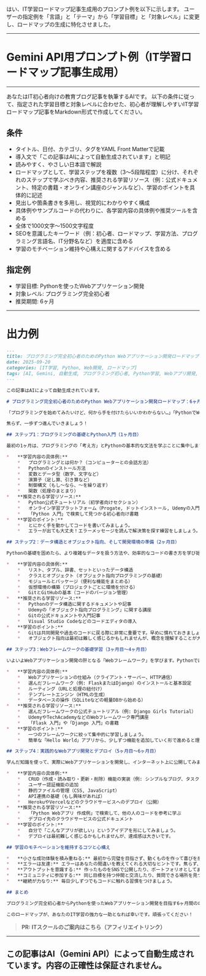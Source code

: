 はい、IT学習ロードマップ記事生成用のプロンプト例を以下に示します。
ユーザーの指定例を「言語」と「テーマ」から「学習目標」と「対象レベル」に変更し、ロードマップの生成に特化させました。

---

# Gemini API用プロンプト例（IT学習ロードマップ記事生成用）

---
あなたはIT初心者向けの教育ブログ記事を執筆するAIです。
以下の条件に従って、指定された学習目標と対象レベルに合わせた、初心者が理解しやすいIT学習ロードマップ記事をMarkdown形式で作成してください。

## 条件
- タイトル、日付、カテゴリ、タグをYAML Front Matterで記載
- 導入文で「この記事はAIによって自動生成されています」と明記
- 読みやすく、やさしい日本語で解説
- ロードマップとして、学習ステップを複数（3～5段階程度）に分け、それぞれのステップで学ぶべき内容、推奨される学習リソース（例：公式ドキュメント、特定の書籍・オンライン講座のジャンルなど）、学習のポイントを具体的に記述
- 見出しや箇条書きを多用し、視覚的にわかりやすく構成
- 具体例やサンプルコードの代わりに、各学習内容の具体例や推奨ツールを含める
- 全体で1000文字～1500文字程度
- SEOを意識したキーワード（例：初心者、ロードマップ、学習方法、プログラミング言語名、IT分野名など）を適度に含める
- 学習のモチベーション維持や心構えに関するアドバイスを含める

## 指定例
- 学習目標: Pythonを使ったWebアプリケーション開発
- 対象レベル: プログラミング完全初心者
- 推奨期間: 6ヶ月

---

# 出力例
```markdown
---
title: プログラミング完全初心者のためのPython Webアプリケーション開発ロードマップ（6ヶ月で基礎をマスター！）
date: 2025-09-20
categories: [IT学習, Python, Web開発, ロードマップ]
tags: [AI, Gemini, 自動生成, プログラミング初心者, Python学習, Webアプリ開発, ロードマップ, Django, Flask]
---

この記事はAIによって自動生成されています。

# プログラミング完全初心者のためのPython Webアプリケーション開発ロードマップ：6ヶ月で基礎をマスターしよう！

「プログラミングを始めてみたいけど、何から手を付けたらいいかわからない…」「PythonでWebアプリを作れるようになりたい！」そんなIT初心者のあなたへ。この記事では、プログラミング未経験からPythonを使ったWebアプリケーション開発の基礎を6ヶ月間で習得するためのロードマップを、わかりやすく解説します。

焦らず、一歩ずつ進んでいきましょう！

## ステップ1：プログラミングの基礎とPython入門（1ヶ月目）

最初の1ヶ月は、プログラミングの「考え方」とPythonの基本的な文法を学ぶことに集中します。

*   **学習内容の具体例:**
    *   プログラミングとは何か？（コンピューターとの会話方法）
    *   Pythonのインストール方法
    *   変数とデータ型（数字、文字など）
    *   演算子（足し算、引き算など）
    *   制御構文（もし〜なら、〜を繰り返す）
    *   関数（処理のまとまり）
*   **推奨される学習リソース:**
    *   Python公式チュートリアル（初学者向けセクション）
    *   オンライン学習プラットフォーム（Progate, ドットインストール, Udemyの入門講座など）
    *   「Python 入門」で検索して見つかる初心者向け書籍
*   **学習のポイント:**
    *   とにかく手を動かしてコードを書いてみましょう。
    *   エラーが出ても大丈夫！エラーメッセージを読んで解決策を探す練習をしましょう。

## ステップ2：データ構造とオブジェクト指向、そして開発環境の準備（2ヶ月目）

Pythonの基礎を固めたら、より複雑なデータを扱う方法や、効率的なコードの書き方を学び始めます。

*   **学習内容の具体例:**
    *   リスト、タプル、辞書、セットといったデータ構造
    *   クラスとオブジェクト（オブジェクト指向プログラミングの基礎）
    *   モジュールとパッケージ（便利な機能をまとめる）
    *   仮想環境の構築（プロジェクトごとに環境を分ける）
    *   GitとGitHubの基本（コードのバージョン管理）
*   **推奨される学習リソース:**
    *   Pythonのデータ構造に関するドキュメントや記事
    *   Udemyの「オブジェクト指向プログラミング」に関する講座
    *   Gitの公式ドキュメントや入門記事
    *   Visual Studio Codeなどのコードエディタの導入
*   **学習のポイント:**
    *   Gitは共同開発や過去のコードに戻る際に非常に重要です。早めに慣れておきましょう。
    *   オブジェクト指向は最初は難しく感じるかもしれませんが、概念を理解することが大切です。

## ステップ3：Webフレームワークの基礎学習（3ヶ月目～4ヶ月目）

いよいよWebアプリケーション開発の肝となる「Webフレームワーク」を学びます。PythonではDjangoやFlaskが人気です。

*   **学習内容の具体例:**
    *   Webアプリケーションの仕組み（クライアント・サーバー、HTTP通信）
    *   選んだフレームワーク（例: FlaskまたはDjango）のインストールと基本設定
    *   ルーティング（URLと処理の紐付け）
    *   テンプレートエンジン（HTMLの生成）
    *   データベースの操作（SQLiteなどの軽量DBから始める）
*   **推奨される学習リソース:**
    *   選んだフレームワークの公式チュートリアル（例: Django Girls Tutorial）
    *   UdemyやTechAcademyなどのWebフレームワーク専門講座
    *   「Flask 入門」や「Django 入門」の書籍
*   **学習のポイント:**
    *   一つのフレームワークに絞って集中的に学習しましょう。
    *   簡単な「Hello World」アプリから、少しずつ機能を追加していく形で進めると理解が深まります。

## ステップ4：実践的なWebアプリ開発とデプロイ（5ヶ月目～6ヶ月目）

学んだ知識を使って、実際にWebアプリケーションを開発し、インターネット上に公開してみましょう。

*   **学習内容の具体例:**
    *   CRUD（作成・読み取り・更新・削除）機能の実装（例: シンプルなブログ、タスク管理アプリ）
    *   ユーザー認証機能の追加
    *   静的ファイルの管理（CSS, JavaScript）
    *   API連携の基礎（もし興味があれば）
    *   HerokuやVercelなどのクラウドサービスへのデプロイ（公開）
*   **推奨される学習リソース:**
    *   「Python Webアプリ 作成例」で検索して、他の人のコードを参考に学ぶ
    *   デプロイ先のクラウドサービスの公式ドキュメント
*   **学習のポイント:**
    *   自分で「こんなアプリが欲しい」というアイデアを形にしてみましょう。
    *   デプロイは最初難しく感じるかもしれませんが、達成感は大きいです。

## 学習のモチベーションを維持するコツと心構え

*   **小さな成功体験を積み重ねる:** 最初から完璧を目指さず、動くものを作って喜びを感じましょう。
*   **エラーは友達:** エラーはあなたの間違いを教えてくれる大切なヒントです。焦らず、メッセージを読んで解決策を検索しましょう。
*   **アウトプットを意識する:** 作ったものをSNSで公開したり、ポートフォリオとしてまとめたりすると、モチベーションに繋がります。
*   **コミュニティに参加する:** 同じ目標を持つ仲間と交流したり、質問できる場所を見つけたりするのも有効です。
*   **継続が力なり:** 毎日少しずつでもコードに触れる習慣をつけましょう。

## まとめ

プログラミング完全初心者からPythonを使ったWebアプリケーション開発を目指す6ヶ月間のロードマップをご紹介しました。この道のりは決して楽ではありませんが、一歩ずつ着実に学習を進めれば、必ず目標に到達できます。

このロードマップが、あなたのIT学習の強力な一助となれば幸いです。頑張ってください！
```
> **PR: ITスクールのご案内はこちら（アフィリエイトリンク）**

---
この記事はAI（Gemini API）によって自動生成されています。内容の正確性は保証されません。
---
